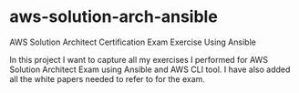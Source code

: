# aws-solution-arch-ansible
AWS Solution Architect Certification Exam Exercise Using Ansible 

In this project I want to capture all my exercises I performed for AWS Solution Architect Exam using Ansible and AWS CLI tool. I have also added all the white papers needed to refer to for the exam.
